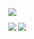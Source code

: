 ![](http://github-profile-summary-cards.vercel.app/api/cards/profile-details?username=Annarepk&theme=aura_dark)

![](http://github-profile-summary-cards.vercel.app/api/cards/stats?username=Annarepk&theme=aura_dark) ![](http://github-profile-summary-cards.vercel.app/api/cards/repos-per-language?username=Annarepk&theme=aura_dark)

